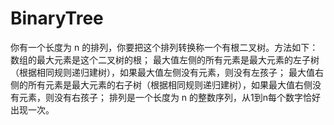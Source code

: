# BinaryTree
你有一个长度为 n 的排列，你要把这个排列转换称一个有根二叉树。方法如下：  数组的最大元素是这个二叉树的根； 最大值左侧的所有元素是最大元素的左子树（根据相同规则递归建树），如果最大值左侧没有元素，则没有左孩子； 最大值右侧的所有元素是最大元素的右子树（根据相同规则递归建树），如果最大值右侧没有元素，则没有右孩子； 排列是一个长度为 n 的整数序列，从1到n每个数字恰好出现一次。
